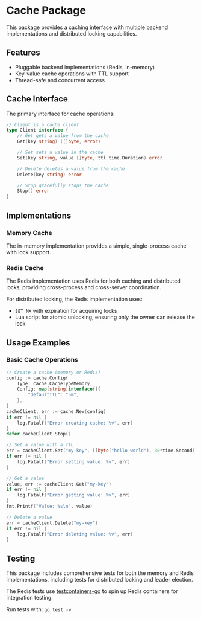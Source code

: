 # Cache Package

This package provides a caching interface with multiple backend implementations and distributed locking capabilities.

## Features

- Pluggable backend implementations (Redis, in-memory)
- Key-value cache operations with TTL support
- Thread-safe and concurrent access

## Cache Interface

The primary interface for cache operations:

```go
// Client is a cache client
type Client interface {
	// Get gets a value from the cache
	Get(key string) ([]byte, error)

	// Set sets a value in the cache
	Set(key string, value []byte, ttl time.Duration) error

	// Delete deletes a value from the cache
	Delete(key string) error

	// Stop gracefully stops the cache
	Stop() error
}
```

## Implementations

### Memory Cache

The in-memory implementation provides a simple, single-process cache with lock support.

### Redis Cache

The Redis implementation uses Redis for both caching and distributed locks, providing cross-process and cross-server coordination.

For distributed locking, the Redis implementation uses:
- `SET NX` with expiration for acquiring locks
- Lua script for atomic unlocking, ensuring only the owner can release the lock

## Usage Examples

### Basic Cache Operations

```go
// Create a cache (memory or Redis)
config := cache.Config{
    Type: cache.CacheTypeMemory,
    Config: map[string]interface{}{
        "defaultTTL": "5m",
    },
}
cacheClient, err := cache.New(config)
if err != nil {
    log.Fatalf("Error creating cache: %v", err)
}
defer cacheClient.Stop()

// Set a value with a TTL
err = cacheClient.Set("my-key", []byte("hello world"), 30*time.Second)
if err != nil {
    log.Fatalf("Error setting value: %v", err)
}

// Get a value
value, err := cacheClient.Get("my-key")
if err != nil {
    log.Fatalf("Error getting value: %v", err)
}
fmt.Printf("Value: %s\n", value)

// Delete a value
err = cacheClient.Delete("my-key")
if err != nil {
    log.Fatalf("Error deleting value: %v", err)
}
```

## Testing

This package includes comprehensive tests for both the memory and Redis implementations, including tests for distributed locking and leader election. 

The Redis tests use [testcontainers-go](https://github.com/testcontainers/testcontainers-go) to spin up Redis containers for integration testing.

Run tests with: `go test -v` 